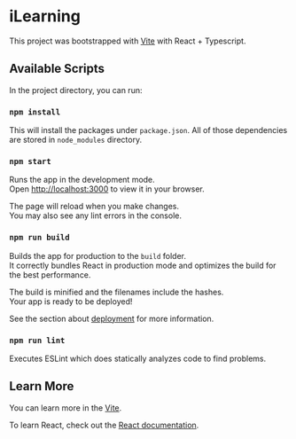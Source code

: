 # iLearning

This project was bootstrapped with [Vite](https://vitejs.dev/) with React + Typescript.

## Available Scripts

In the project directory, you can run:

### `npm install`

This will install the packages under `package.json`. All of those dependencies are stored in `node_modules` directory.

### `npm start`

Runs the app in the development mode.\
Open [http://localhost:3000](http://localhost:3000) to view it in your browser.

The page will reload when you make changes.\
You may also see any lint errors in the console.

### `npm run build`

Builds the app for production to the `build` folder.\
It correctly bundles React in production mode and optimizes the build for the best performance.

The build is minified and the filenames include the hashes.\
Your app is ready to be deployed!

See the section about [deployment](https://vitejs.dev/guide/static-deploy.html) for more information.

### `npm run lint`

Executes ESLint which does statically analyzes code to find problems.

## Learn More

You can learn more in the [Vite](https://vitejs.dev/guide/).

To learn React, check out the [React documentation](https://react.dev/).
